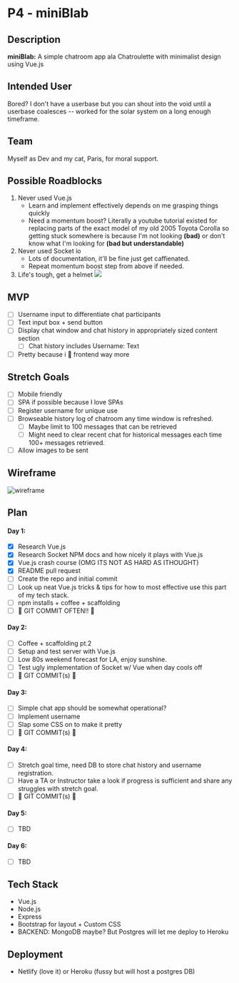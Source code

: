 # P4 - miniBlab

## Description
**miniBlab:**  A simple chatroom app ala Chatroulette with minimalist design using Vue.js

## Intended User
Bored? I don't have a userbase but you can shout into the void until a userbase coalesces -- worked for the solar system on a long enough timeframe.

## Team
Myself as Dev and my cat, Paris, for moral support.

## Possible Roadblocks
1. Never used Vue.js
    * Learn and implement effectively depends on me grasping things quickly
    * Need a momentum boost? Literally a youtube tutorial existed for replacing parts of the exact model of my old 2005 Toyota Corolla so getting stuck somewhere is because I'm not looking **(bad)** or don't know what I'm looking for **(bad but understandable)**
2. Never used Socket io
    * Lots of documentation, it'll be fine just get caffienated. 
    * Repeat momentum boost step from above if needed.
3. Life's tough, get a helmet
![](https://media1.tenor.com/images/3e8ae9316032197b00ee6488d2f360cc/tenor.gif)


## MVP
- [ ] Username input to differentiate chat participants
- [ ] Text input box + send button 
- [ ] Display chat window and chat history in appropriately sized content section
    - [ ] Chat history includes Username: Text
- [ ] Pretty because i 💖 frontend way more

## Stretch Goals
- [ ] Mobile friendly
- [ ] SPA if possible because I love SPAs
- [ ] Register username for unique use
- [ ] Browseable history log of chatroom any time window is refreshed.
    - [ ] Maybe limit to 100 messages that can be retrieved
    - [ ] Might need to clear recent chat for historical messages each time 100+ messages retrieved.
- [ ] Allow images to be sent 

## Wireframe

![wireframe]()

## Plan
#### Day 1:
- [x] Research Vue.js
- [x] Research Socket NPM docs and how nicely it plays with Vue.js
- [x] Vue.js crash course (OMG ITS NOT AS HARD AS ITHOUGHT)
- [x] README pull request
- [ ] Create the repo and initial commit
- [ ] Look up neat Vue.js tricks & tips for how to most effective use this part of my tech stack.
- [ ] npm installs + coffee + scaffolding
- [ ] 🌊 GIT COMMIT OFTEN!! 🌊

#### Day 2:
- [ ] Coffee + scaffolding pt.2
- [ ] Setup and test server with Vue.js
- [ ] Low 80s weekend forecast for LA, enjoy sunshine.
- [ ] Test ugly implementation of Socket w/ Vue when day cools off
- [ ] 🌊 GIT COMMIT(s) 🌊

#### Day 3:
- [ ] Simple chat app should be somewhat operational?
- [ ] Implement username
- [ ] Slap some CSS on to make it pretty
- [ ] 🌊 GIT COMMIT(s) 🌊

#### Day 4:
- [ ] Stretch goal time, need DB to store chat history and username registration.
- [ ] Have a TA or Instructor take a look if progress is sufficient and share any struggles with stretch goal.
- [ ] 🌊 GIT COMMIT(s) 🌊

#### Day 5: 
- [ ] TBD

#### Day 6:
- [ ] TBD


## Tech Stack
* Vue.js
* Node.js
* Express
* Bootstrap for layout + Custom CSS
* BACKEND: MongoDB maybe? But Postgres will let me deploy to Heroku

## Deployment
* Netlify (love it) or Heroku (fussy but will host a postgres DB)